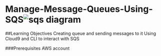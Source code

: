 # Manage-Message-Queues-Using-SQS![sqs diagram](https://user-images.githubusercontent.com/7680114/214149531-e129d132-1c7f-4e26-956e-19d84697fe7d.jpeg)


##Learning Objectives
Creating queue and sending messages to it
Using Cloud9 and CLI to interact with SQS

###Prerequisites
AWS account

